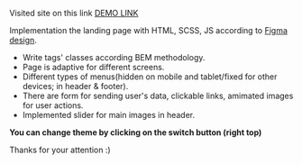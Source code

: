 Visited site on this link [DEMO LINK](https://amahalias.github.io/air_landing/)

Implementation the landing page with HTML, SCSS, JS according to [Figma design](https://www.figma.com/file/7qwsWggv9BAxMi2VPhBuPr/Air-(formerly-Dia)?node-id=9138%3A35).
- Write tags' classes according BEM methodology. 
- Page is adaptive for different screens.
- Different types of menus(hidden on mobile and tablet/fixed for other devices; in header & footer).
- There are form for sending user's data, clickable links, amimated images for user actions.
- Implemented slider for main images in header.

**You can change theme by clicking on the switch button (right top)**

Thanks for your attention :)
